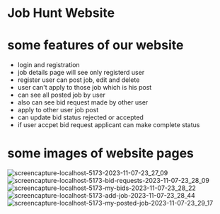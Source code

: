 # Job Hunt Website 


# some features of our website 
- login and registration
- job details page will see only registerd user
- register user can post job, edit and delete
- user can't apply to those job which is his post
- can see all posted job by user
- also can see bid request made by other user
- apply to other user job post
- can update bid status rejected or accepted
- if user accpet bid request applicant can make complete status



# some images of website pages
![screencapture-localhost-5173-2023-11-07-23_27_09](https://github.com/Porgramming-Hero-web-course/b8a11-client-side-rahimsultan/assets/68680948/94201eba-8cf3-4a2c-9d1d-3e6291c48a55)
![screencapture-localhost-5173-bid-requests-2023-11-07-23_28_09](https://github.com/Porgramming-Hero-web-course/b8a11-client-side-rahimsultan/assets/68680948/8ee1798e-47a7-4ee1-8b01-dee0f19f72da)
![screencapture-localhost-5173-my-bids-2023-11-07-23_28_22](https://github.com/Porgramming-Hero-web-course/b8a11-client-side-rahimsultan/assets/68680948/857b98b9-5365-4704-9ee1-094cc46b1ac5)
![screencapture-localhost-5173-add-job-2023-11-07-23_28_44](https://github.com/Porgramming-Hero-web-course/b8a11-client-side-rahimsultan/assets/68680948/fe40d6ff-3c92-428b-b407-6098794be7c5)
![screencapture-localhost-5173-my-posted-job-2023-11-07-23_29_17](https://github.com/Porgramming-Hero-web-course/b8a11-client-side-rahimsultan/assets/68680948/aef90cef-eb79-4744-9ff4-65b4636c997c)
